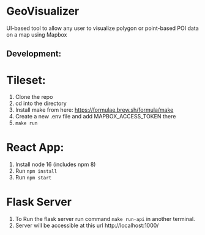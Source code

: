 # GeoVisualizer
UI-based tool to allow any user to visualize polygon or point-based POI data on a map using Mapbox

## Development:
# Tileset:
1. Clone the repo
2. cd into the directory
3. Install make from here: https://formulae.brew.sh/formula/make
4. Create a new .env file and add MAPBOX_ACCESS_TOKEN there
5. `make run`
# React App:
1. Install node 16 (includes npm 8)
2. Run `npm install`
3. Run `npm start`

# Flask Server
1. To Run the flask server run command `make run-api` in another terminal.
2. Server will be accessible at this url http://localhost:1000/ 
